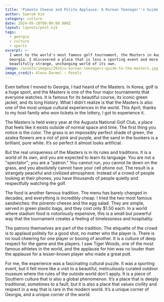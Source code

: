 ```yaml
---
title: 'Pimento Cheese and Polite Applause: A Korean Teenager''s Guide to the Masters'
author: Saerom Kim
category: culture
date: 2024-05-18T00:00:00.000Z
layout: layouts/post.njk
tags:
  - georgia
  - culture
  - sports
excerpt: >-
  I went to the world's most famous golf tournament, the Masters in Augusta,
  Georgia. I discovered a place that is less a sporting event and more a
  beautifully strange, unchanging world of its own.
image: /assets/images/2024/a-korean-teenagers-guide-to-the-masters.jpg
image_credit: Alena Darmel — Pexels
---
```


Even before I moved to Georgia, I had heard of the Masters. In Korea, golf is a huge sport, and the Masters is one of the four major tournaments that everyone watches. It is famous for its beautiful course, its iconic green jacket, and its long history. What I didn't realize is that the Masters is also one of the most unique cultural experiences in the world. This April, thanks to my host family who won tickets in the lottery, I got to experience it.

The Masters is held every year at the Augusta National Golf Club, a place that feels like it exists outside of normal space and time. The first thing you notice is the color. The grass is an impossibly perfect shade of green, the azalea flowers are a riot of pink and purple, and the sand in the bunkers is a brilliant, pure white. It’s so perfect it almost looks artificial.

But the real uniqueness of the Masters is in its rules and traditions. It is a world of its own, and you are expected to learn its language. You are not a "spectator"; you are a "patron." You cannot run, you cannot lie down on the grass, and you absolutely cannot have your cell phone out. The result is a strangely peaceful and civilized atmosphere. Instead of a crowd of people looking at their phones, you have thousands of people quietly and respectfully watching the golf.

The food is another famous tradition. The menu has barely changed in decades, and everything is incredibly cheap. I tried the two most famous sandwiches: the pimento cheese and the egg salad. They are simple, served in green plastic bags, and they cost only $1.50 each. In a world where stadium food is notoriously expensive, this is a small but powerful way that the tournament creates a feeling of timelessness and hospitality.

The patrons themselves are part of the tradition. The etiquette of the crowd is to applaud politely for a good shot, no matter who the player is. There is no loud cheering for one player or booing of another. It is a culture of deep respect for the game and the players. I saw Tiger Woods, one of the most famous athletes in the world, and the applause for him was no louder than the applause for a lesser-known player who made a great putt.

For me, the experience was a fascinating cultural puzzle. It was a sporting event, but it felt more like a visit to a beautiful, meticulously curated outdoor museum where the rules of the outside world don't apply. It is a piece of Southern culture that is also a global phenomenon. It’s a place that is deeply traditional, sometimes to a fault, but it is also a place that values civility and respect in a way that is rare in the modern world. It’s a unique corner of Georgia, and a unique corner of the world.

